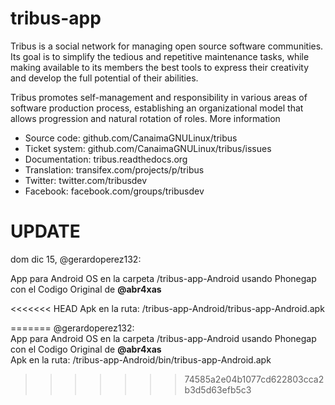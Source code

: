 tribus-app
==========

Tribus is a social network for managing open source software communities. Its goal is to simplify the tedious and repetitive maintenance tasks, 
while making available to its members the best tools to express their creativity and develop the full potential of their abilities.

Tribus promotes self-management and responsibility in various areas of software production process, establishing an organizational model that 
allows progression and natural rotation of roles.
More information

 * Source code: github.com/CanaimaGNULinux/tribus
 * Ticket system: github.com/CanaimaGNULinux/tribus/issues
 * Documentation: tribus.readthedocs.org
 * Translation: transifex.com/projects/p/tribus
 * Twitter: twitter.com/tribusdev
 * Facebook: facebook.com/groups/tribusdev

UPDATE
======

dom dic 15, @gerardoperez132:

App para Android OS en la carpeta /tribus-app-Android usando Phonegap con el Codigo Original de **@abr4xas**

<<<<<<< HEAD
Apk en la ruta: /tribus-app-Android/tribus-app-Android.apk

=======
@gerardoperez132:
</br>
App para Android OS en la carpeta /tribus-app-Android usando Phonegap con el Codigo Original de <b>@abr4xas</b>
</br>
Apk en la ruta: /tribus-app-Android/bin/tribus-app-Android.apk
>>>>>>> 74585a2e04b1077cd622803cca2b3d5d63efb5c3
